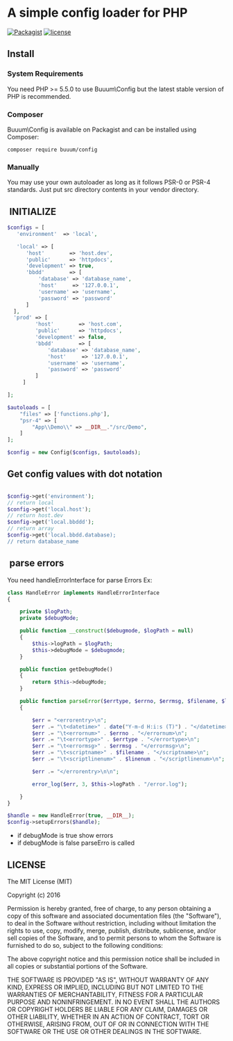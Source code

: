A simple config loader for PHP
==============================

[![Packagist](https://img.shields.io/packagist/v/buuum/config.svg)](https://packagist.org/packages/buuum/config)
[![license](https://img.shields.io/github/license/mashape/apistatus.svg?maxAge=2592000)](#license)

## Install

### System Requirements

You need PHP >= 5.5.0 to use Buuum\Config but the latest stable version of PHP is recommended.

### Composer

Buuum\Config is available on Packagist and can be installed using Composer:

```
composer require buuum/config
```

### Manually

You may use your own autoloader as long as it follows PSR-0 or PSR-4 standards. Just put src directory contents in your vendor directory.

##  INITIALIZE

```php
$configs = [
   'environment'  => 'local',

   'local' => [
      'host'        => 'host.dev',
      'public'      => 'httpdocs',
      'development' => true,
      'bbdd'        => [
          'database' => 'database_name',
          'host'     => '127.0.0.1',
          'username' => 'username',
          'password' => 'password'
      ]
  ],
  'prod' => [
         'host'        => 'host.com',
         'public'      => 'httpdocs',
         'development' => false,
         'bbdd'        => [
             'database' => 'database_name',
             'host'     => '127.0.0.1',
             'username' => 'username',
             'password' => 'password'
         ]
     ]

];

$autoloads = [
    "files" => ['functions.php'],
    "psr-4" => [
        "App\\Demo\\" => __DIR__."/src/Demo",
    ]
];

$config = new Config($configs, $autoloads);
```

## Get config values with dot notation
```php

$config->get('environment');
// return local
$config->get('local.host');
// return host.dev
$config->get('local.bbddd');
// return array
$config->get('local.bbdd.database);
// return database_name

```

##  parse errors
You need handleErrorInterface for parse Errors
Ex:
```php
class HandleError implements HandleErrorInterface
{

    private $logPath;
    private $debugMode;

    public function __construct($debugmode, $logPath = null)
    {
        $this->logPath = $logPath;
        $this->debugMode = $debugmode;
    }

    public function getDebugMode()
    {
        return $this->debugMode;
    }

    public function parseError($errtype, $errno, $errmsg, $filename, $linenum)
    {

        $err = "<errorentry>\n";
        $err .= "\t<datetime>" . date("Y-m-d H:i:s (T)") . "</datetime>\n";
        $err .= "\t<errornum>" . $errno . "</errornum>\n";
        $err .= "\t<errortype>" . $errtype . "</errortype>\n";
        $err .= "\t<errormsg>" . $errmsg . "</errormsg>\n";
        $err .= "\t<scriptname>" . $filename . "</scriptname>\n";
        $err .= "\t<scriptlinenum>" . $linenum . "</scriptlinenum>\n";

        $err .= "</errorentry>\n\n";

        error_log($err, 3, $this->logPath . "/error.log");

    }
}

$handle = new HandleError(true, __DIR__);
$config->setupErrors($handle);
```
* if debugMode is true show errors 
* if debugMode is false parseErro is called

## LICENSE

The MIT License (MIT)

Copyright (c) 2016

Permission is hereby granted, free of charge, to any person obtaining a copy of this software and associated documentation files (the "Software"), to deal in the Software without restriction, including without limitation the rights to use, copy, modify, merge, publish, distribute, sublicense, and/or sell copies of the Software, and to permit persons to whom the Software is furnished to do so, subject to the following conditions:

The above copyright notice and this permission notice shall be included in all copies or substantial portions of the Software.

THE SOFTWARE IS PROVIDED "AS IS", WITHOUT WARRANTY OF ANY KIND, EXPRESS OR IMPLIED, INCLUDING BUT NOT LIMITED TO THE WARRANTIES OF MERCHANTABILITY, FITNESS FOR A PARTICULAR PURPOSE AND NONINFRINGEMENT. IN NO EVENT SHALL THE AUTHORS OR COPYRIGHT HOLDERS BE LIABLE FOR ANY CLAIM, DAMAGES OR OTHER LIABILITY, WHETHER IN AN ACTION OF CONTRACT, TORT OR OTHERWISE, ARISING FROM, OUT OF OR IN CONNECTION WITH THE SOFTWARE OR THE USE OR OTHER DEALINGS IN THE SOFTWARE.